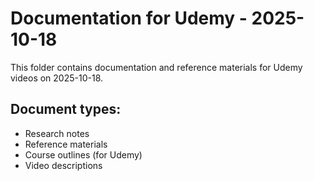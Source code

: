 # Documentation for Udemy - 2025-10-18

This folder contains documentation and reference materials for Udemy videos on 2025-10-18.

## Document types:
- Research notes
- Reference materials
- Course outlines (for Udemy)
- Video descriptions
